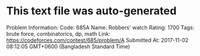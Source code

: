 # This text file was auto-generated

Problem Information:
Code: 685A
Name: Robbers' watch
Rating: 1700
Tags: brute force, combinatorics, dp, math
Link: https://codeforces.com/contest/685/problem/A
Submitted At: 2017-11-02 08:12:05 GMT+0600 (Bangladesh Standard Time)